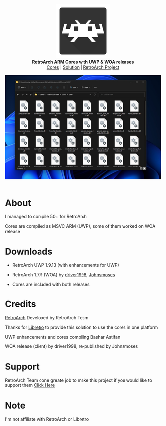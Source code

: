 <p align="center">
  <img src="assets/logo.png" width="176"><br>
  <b>RetroArch ARM Cores with UWP & WOA releases</b><br/>
  <a href="./cores">Cores</a> |
  <a href="./solution">Solution</a> |
  <a href="https://github.com/libretro/RetroArch">RetroArch Project</a> 
  <br/><br/>
  <img src="assets/screen.jpg"><br/><br/>
</p>


# About

I managed to compile 50+ for RetroArch

Cores are compiled as MSVC ARM (UWP), some of them worked on WOA release
 

# Downloads

- RetroArch UWP 1.9.13 (with enhancements for UWP)

- RetroArch 1.7.9 (WOA) by <a href="https://forums.libretro.com/u/driver1998">driver1998</a>, <a href="https://forums.libretro.com/u/johnsmoses">Johnsmoses</a> 

- Cores are included with both releases


# Credits
<a href="https://www.retroarch.com/">RetroArch</a> Developed by RetroArch Team 

Thanks for <a href="https://www.libretro.com/">Libretro</a> to provide this solution to use the cores in one platform

UWP enhancements and cores compiling Bashar Astifan

WOA release (client) by driver1998, re-published by Johnsmoses


# Support

RetroArch Team done greate job to make this project if you would like to support them <a href="https://www.retroarch.com/index.php?page=donate">Click Here</a>


# Note

I'm not affiliate with RetroArch or Libretro